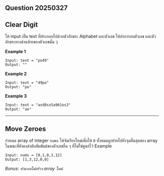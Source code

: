 ## Question 20250327

## Clear Digit

ให้ input เป็น text ที่ประกอบไปด้วยตัวอักขระ Alphabet และตัวเลข ให้ทำการลบตัวเลข และตัวอักขระทางด้านซ้ายของตัวเลขนั้น ๆ

**Example 1**

```
Input: text = "po49"
Output: ""
```

**Example 2**

```
Input: text = "49po"
Output: "po"
```

**Example 3**

```
Input: text = "asd8sx5a961os3"
Output: "ao"
```

---

## Move Zeroes

กำหนด array of integer `nums` ให้จัดเรียงใหม่เพื่อให้ `0` ทั้งหมดถูกย้ายไปยังจุดสิ้นสุดของ array ในขณะที่ยังคงลำดับสัมพันธ์ของตัวเลขอื่น ๆ ที่ไม่ใช่ศูนย์ไว้
Example

```
Input: nums = [0,1,0,3,12]
Output: [1,3,12,0,0]
```

_Bonus: ทำแบบไม่สร้าง array ใหม่_
